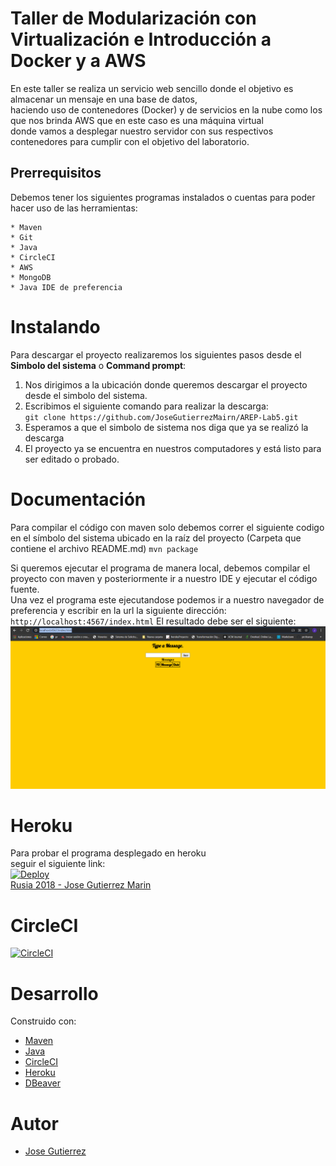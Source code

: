 # Taller de Modularización con Virtualización e Introducción a Docker y a AWS
En este taller se realiza un servicio web sencillo donde el objetivo es almacenar un mensaje en una base de datos,   
haciendo uso de contenedores (Docker) y de servicios en la nube como los que nos brinda AWS que en este caso es una máquina virtual  
donde vamos a desplegar nuestro servidor con sus respectivos contenedores para cumplir con el objetivo del laboratorio.

## Prerrequisitos
Debemos tener los siguientes programas instalados o cuentas para poder hacer uso de las herramientas:
~~~
* Maven
* Git
* Java
* CircleCI
* AWS
* MongoDB
* Java IDE de preferencia
~~~

# Instalando 
Para descargar el proyecto realizaremos los siguientes pasos desde el **Simbolo del sistema** o **Command prompt**:  
1. Nos dirigimos a la ubicación donde queremos descargar el proyecto desde el simbolo del sistema.  
2. Escribimos el siguiente comando para realizar la descarga:  
`git clone https://github.com/JoseGutierrezMairn/AREP-Lab5.git`
3. Esperamos a que el simbolo de sistema nos diga que ya se realizó la descarga  
4. El proyecto ya se encuentra en nuestros computadores y está listo para ser editado o probado.  
  
# Documentación
Para compilar el código con maven solo debemos correr el siguiente codigo en el símbolo del sistema ubicado en la raíz del proyecto (Carpeta que contiene el archivo README.md)
`mvn package`

Si queremos ejecutar el programa de manera local, debemos compilar el proyecto con maven y posteriormente ir a nuestro IDE y ejecutar el código fuente.  
Una vez el programa este ejecutandose podemos ir a nuestro navegador de preferencia y escribir en la url la siguiente dirección:
`http://localhost:4567/index.html`
El resultado debe ser el siguiente:
![servicioLocal](https://github.com/JoseGutierrezMairn/AREP-Lab5/blob/master/img/servicioLocal.PNG?raw=true)  


# Heroku  
Para probar el programa desplegado en heroku  
seguir el siguiente link:  
[![Deploy](https://www.herokucdn.com/deploy/button.svg)](https://powerful-stream-65068.herokuapp.com/)  
[Rusia 2018 - Jose Gutierrez Marin](https://powerful-stream-65068.herokuapp.com/)  

# CircleCI  
[![CircleCI](https://circleci.com/gh/circleci/circleci-docs.svg?style=svg)](https://app.circleci.com/pipelines/github/JoseGutierrezMairn/Lab3-Arep)  


# Desarrollo  
Construido con:
* [Maven](https://maven.apache.org/)
* [Java](https://www.java.com/es/)
* [CircleCI](https://circleci.com/)
* [Heroku](https://dashboard.heroku.com/)
* [DBeaver](https://dbeaver.io/)
# Autor
* [Jose Gutierrez](https://github.com/JoseGutierrezMairn)
